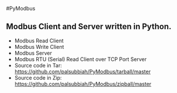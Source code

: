 #PyModbus
## Modbus Client and Server written in Python.
* Modbus Read Client 
* Modbus Write Client
* Modbus Server
* Modbus RTU (Serial) Read Client over TCP Port Server
* Source code in Tar: https://github.com/palsubbiah/PyModbus/tarball/master 
* Source code in Zip: https://github.com/palsubbiah/PyModbus/zipball/master
